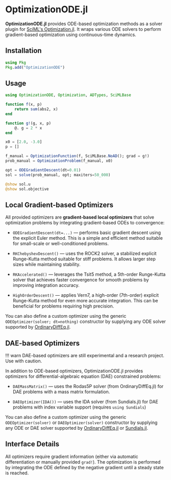 # OptimizationODE.jl

**OptimizationODE.jl** provides ODE-based optimization methods as a solver plugin for [SciML's Optimization.jl](https://github.com/SciML/Optimization.jl). It wraps various ODE solvers to perform gradient-based optimization using continuous-time dynamics.

## Installation

```julia
using Pkg
Pkg.add("OptimizationODE")
```

## Usage

```julia
using OptimizationODE, Optimization, ADTypes, SciMLBase

function f(x, p)
    return sum(abs2, x)
end

function g!(g, x, p)
    @. g = 2 * x
end

x0 = [2.0, -3.0]
p = []

f_manual = OptimizationFunction(f, SciMLBase.NoAD(); grad = g!)
prob_manual = OptimizationProblem(f_manual, x0)

opt = ODEGradientDescent(dt=0.01)
sol = solve(prob_manual, opt; maxiters=50_000)

@show sol.u
@show sol.objective
```

## Local Gradient-based Optimizers

All provided optimizers are **gradient-based local optimizers** that solve optimization problems by integrating gradient-based ODEs to convergence:

* `ODEGradientDescent(dt=...)` — performs basic gradient descent using the explicit Euler method. This is a simple and efficient method suitable for small-scale or well-conditioned problems.

* `RKChebyshevDescent()` — uses the ROCK2 solver, a stabilized explicit Runge-Kutta method suitable for stiff problems. It allows larger step sizes while maintaining stability.

* `RKAccelerated()` — leverages the Tsit5 method, a 5th-order Runge-Kutta solver that achieves faster convergence for smooth problems by improving integration accuracy.

* `HighOrderDescent()` — applies Vern7, a high-order (7th-order) explicit Runge-Kutta method for even more accurate integration. This can be beneficial for problems requiring high precision.

You can also define a custom optimizer using the generic `ODEOptimizer(solver; dt=nothing)` constructor by supplying any ODE solver supported by [OrdinaryDiffEq.jl](https://docs.sciml.ai/DiffEqDocs/stable/solvers/ode_solve/).

## DAE-based Optimizers

!!! warn
    DAE-based optimizers are still experimental and a research project. Use with caution.

In addition to ODE-based optimizers, OptimizationODE.jl provides optimizers for differential-algebraic equation (DAE) constrained problems:

* `DAEMassMatrix()` — uses the Rodas5P solver (from OrdinaryDiffEq.jl) for DAE problems with a mass matrix formulation.

* `DAEOptimizer(IDA())` — uses the IDA solver (from Sundials.jl) for DAE problems with index variable support (requires `using Sundials`)

You can also define a custom optimizer using the generic `ODEOptimizer(solver)` or `DAEOptimizer(solver)` constructor by supplying any ODE or DAE solver supported by [OrdinaryDiffEq.jl](https://docs.sciml.ai/DiffEqDocs/stable/solvers/ode_solve/) or [Sundials.jl](https://github.com/SciML/Sundials.jl).

## Interface Details

All optimizers require gradient information (either via automatic differentiation or manually provided `grad!`). The optimization is performed by integrating the ODE defined by the negative gradient until a steady state is reached.
